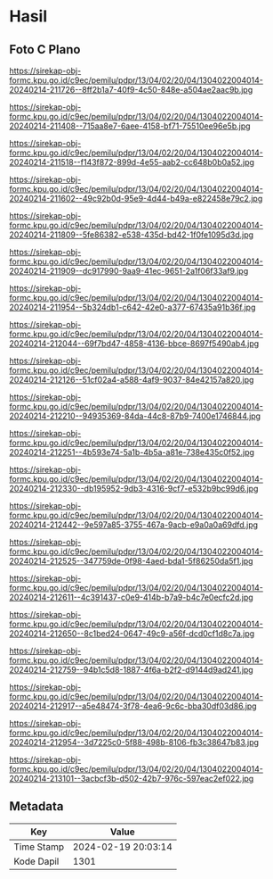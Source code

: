 # Hasil

## Foto C Plano

https://sirekap-obj-formc.kpu.go.id/c9ec/pemilu/pdpr/13/04/02/20/04/1304022004014-20240214-211726--8ff2b1a7-40f9-4c50-848e-a504ae2aac9b.jpg

https://sirekap-obj-formc.kpu.go.id/c9ec/pemilu/pdpr/13/04/02/20/04/1304022004014-20240214-211408--715aa8e7-6aee-4158-bf71-75510ee96e5b.jpg

https://sirekap-obj-formc.kpu.go.id/c9ec/pemilu/pdpr/13/04/02/20/04/1304022004014-20240214-211518--f143f872-899d-4e55-aab2-cc648b0b0a52.jpg

https://sirekap-obj-formc.kpu.go.id/c9ec/pemilu/pdpr/13/04/02/20/04/1304022004014-20240214-211602--49c92b0d-95e9-4d44-b49a-e822458e79c2.jpg

https://sirekap-obj-formc.kpu.go.id/c9ec/pemilu/pdpr/13/04/02/20/04/1304022004014-20240214-211809--5fe86382-e538-435d-bd42-1f0fe1095d3d.jpg

https://sirekap-obj-formc.kpu.go.id/c9ec/pemilu/pdpr/13/04/02/20/04/1304022004014-20240214-211909--dc917990-9aa9-41ec-9651-2a1f06f33af9.jpg

https://sirekap-obj-formc.kpu.go.id/c9ec/pemilu/pdpr/13/04/02/20/04/1304022004014-20240214-211954--5b324db1-c642-42e0-a377-67435a91b36f.jpg

https://sirekap-obj-formc.kpu.go.id/c9ec/pemilu/pdpr/13/04/02/20/04/1304022004014-20240214-212044--69f7bd47-4858-4136-bbce-8697f5490ab4.jpg

https://sirekap-obj-formc.kpu.go.id/c9ec/pemilu/pdpr/13/04/02/20/04/1304022004014-20240214-212126--51cf02a4-a588-4af9-9037-84e42157a820.jpg

https://sirekap-obj-formc.kpu.go.id/c9ec/pemilu/pdpr/13/04/02/20/04/1304022004014-20240214-212210--94935369-84da-44c8-87b9-7400e1746844.jpg

https://sirekap-obj-formc.kpu.go.id/c9ec/pemilu/pdpr/13/04/02/20/04/1304022004014-20240214-212251--4b593e74-5a1b-4b5a-a81e-738e435c0f52.jpg

https://sirekap-obj-formc.kpu.go.id/c9ec/pemilu/pdpr/13/04/02/20/04/1304022004014-20240214-212330--db195952-9db3-4316-9cf7-e532b9bc99d6.jpg

https://sirekap-obj-formc.kpu.go.id/c9ec/pemilu/pdpr/13/04/02/20/04/1304022004014-20240214-212442--9e597a85-3755-467a-9acb-e9a0a0a69dfd.jpg

https://sirekap-obj-formc.kpu.go.id/c9ec/pemilu/pdpr/13/04/02/20/04/1304022004014-20240214-212525--347759de-0f98-4aed-bda1-5f86250da5f1.jpg

https://sirekap-obj-formc.kpu.go.id/c9ec/pemilu/pdpr/13/04/02/20/04/1304022004014-20240214-212611--4c391437-c0e9-414b-b7a9-b4c7e0ecfc2d.jpg

https://sirekap-obj-formc.kpu.go.id/c9ec/pemilu/pdpr/13/04/02/20/04/1304022004014-20240214-212650--8c1bed24-0647-49c9-a56f-dcd0cf1d8c7a.jpg

https://sirekap-obj-formc.kpu.go.id/c9ec/pemilu/pdpr/13/04/02/20/04/1304022004014-20240214-212759--94b1c5d8-1887-4f6a-b2f2-d9144d9ad241.jpg

https://sirekap-obj-formc.kpu.go.id/c9ec/pemilu/pdpr/13/04/02/20/04/1304022004014-20240214-212917--a5e48474-3f78-4ea6-9c6c-bba30df03d86.jpg

https://sirekap-obj-formc.kpu.go.id/c9ec/pemilu/pdpr/13/04/02/20/04/1304022004014-20240214-212954--3d7225c0-5f88-498b-8106-fb3c38647b83.jpg

https://sirekap-obj-formc.kpu.go.id/c9ec/pemilu/pdpr/13/04/02/20/04/1304022004014-20240214-213101--3acbcf3b-d502-42b7-976c-597eac2ef022.jpg


## Metadata

| Key        | Value               |
| ---------- | ------------------- |
| Time Stamp | 2024-02-19 20:03:14 |
| Kode Dapil | 1301                |




